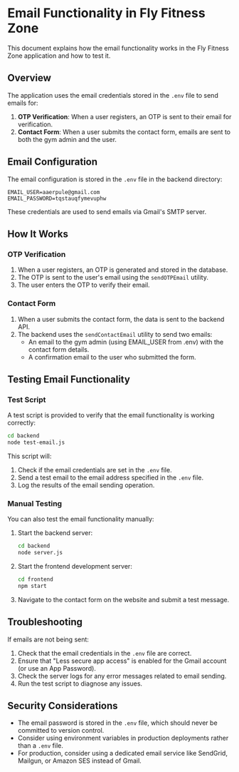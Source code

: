 # Email Functionality in Fly Fitness Zone

This document explains how the email functionality works in the Fly Fitness Zone application and how to test it.

## Overview

The application uses the email credentials stored in the `.env` file to send emails for:

1. **OTP Verification**: When a user registers, an OTP is sent to their email for verification.
2. **Contact Form**: When a user submits the contact form, emails are sent to both the gym admin and the user.

## Email Configuration

The email configuration is stored in the `.env` file in the backend directory:

```
EMAIL_USER=aaerpule@gmail.com
EMAIL_PASSWORD=tqstauqfymevuphw
```

These credentials are used to send emails via Gmail's SMTP server.

## How It Works

### OTP Verification

1. When a user registers, an OTP is generated and stored in the database.
2. The OTP is sent to the user's email using the `sendOTPEmail` utility.
3. The user enters the OTP to verify their email.

### Contact Form

1. When a user submits the contact form, the data is sent to the backend API.
2. The backend uses the `sendContactEmail` utility to send two emails:
   - An email to the gym admin (using EMAIL_USER from .env) with the contact form details.
   - A confirmation email to the user who submitted the form.

## Testing Email Functionality

### Test Script

A test script is provided to verify that the email functionality is working correctly:

```bash
cd backend
node test-email.js
```

This script will:
1. Check if the email credentials are set in the `.env` file.
2. Send a test email to the email address specified in the `.env` file.
3. Log the results of the email sending operation.

### Manual Testing

You can also test the email functionality manually:

1. Start the backend server:
   ```bash
   cd backend
   node server.js
   ```

2. Start the frontend development server:
   ```bash
   cd frontend
   npm start
   ```

3. Navigate to the contact form on the website and submit a test message.

## Troubleshooting

If emails are not being sent:

1. Check that the email credentials in the `.env` file are correct.
2. Ensure that "Less secure app access" is enabled for the Gmail account (or use an App Password).
3. Check the server logs for any error messages related to email sending.
4. Run the test script to diagnose any issues.

## Security Considerations

- The email password is stored in the `.env` file, which should never be committed to version control.
- Consider using environment variables in production deployments rather than a `.env` file.
- For production, consider using a dedicated email service like SendGrid, Mailgun, or Amazon SES instead of Gmail.